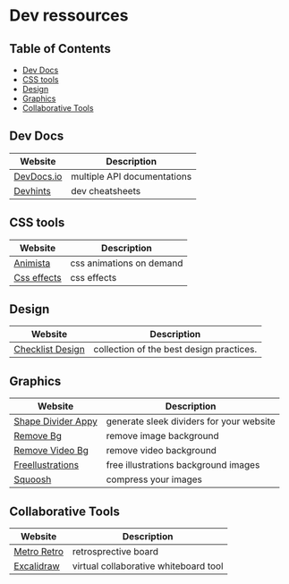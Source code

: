 # Dev ressources

## Table of Contents
- [Dev Docs](#dev-docs)
- [CSS tools](#css-tools)
- [Design](#design)
- [Graphics](#graphics)
- [Collaborative Tools](#collaborative-tools)


## Dev Docs

| Website | Description |
| ------- | ----------- |
| [DevDocs.io](https://devdocs.io/)  | multiple API documentations |
| [Devhints](https://devhints.io/)  | dev cheatsheets |

## CSS tools

| Website | Description |
| ------- | ----------- |
| [Animista](https://animista.net/)  | css animations on demand |
| [Css effects](https://emilkowalski.github.io/css-effects-snippets/)  | css effects |

## Design
| Website | Description |
| ------- | ----------- |
| [Checklist Design](https://www.checklist.design/)  | collection of the best design practices. |

## Graphics

| Website | Description |
| ------- | ----------- |
| [Shape Divider Appy](https://www.shapedivider.app/)  | generate sleek dividers for your website |
| [Remove Bg](https://www.remove.bg/)  | remove image background |
| [Remove Video Bg](https://www.unscreen.com/)  | remove video background |
| [Freellustrations](https://freellustrations.com/)  | free illustrations background images |
| [Squoosh](https://squoosh.app/)  | compress your images |


## Collaborative Tools
| Website | Description |
| ------- | ----------- |
| [Metro Retro](https://metroretro.io/)  | retrosprective board |
| [Excalidraw](https://excalidraw.com/)  | virtual collaborative whiteboard tool |
